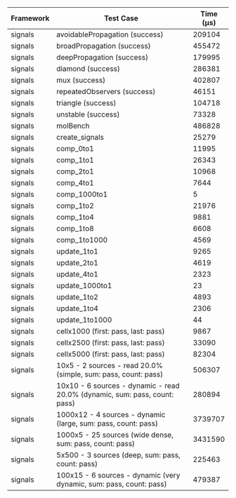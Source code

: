 | Framework | Test Case | Time (μs) |
| --- | --- | --- |
| signals | avoidablePropagation (success) | 209104 |
| signals | broadPropagation (success) | 455472 |
| signals | deepPropagation (success) | 179995 |
| signals | diamond (success) | 286381 |
| signals | mux (success) | 402807 |
| signals | repeatedObservers (success) | 46151 |
| signals | triangle (success) | 104718 |
| signals | unstable (success) | 73328 |
| signals | molBench | 486828 |
| signals | create_signals | 25279 |
| signals | comp_0to1 | 11995 |
| signals | comp_1to1 | 26343 |
| signals | comp_2to1 | 10968 |
| signals | comp_4to1 | 7644 |
| signals | comp_1000to1 | 5 |
| signals | comp_1to2 | 21976 |
| signals | comp_1to4 | 9881 |
| signals | comp_1to8 | 6608 |
| signals | comp_1to1000 | 4569 |
| signals | update_1to1 | 9265 |
| signals | update_2to1 | 4619 |
| signals | update_4to1 | 2323 |
| signals | update_1000to1 | 23 |
| signals | update_1to2 | 4893 |
| signals | update_1to4 | 2306 |
| signals | update_1to1000 | 44 |
| signals | cellx1000 (first: pass, last: pass) | 9867 |
| signals | cellx2500 (first: pass, last: pass) | 33090 |
| signals | cellx5000 (first: pass, last: pass) | 82304 |
| signals | 10x5 - 2 sources - read 20.0% (simple, sum: pass, count: pass) | 506307 |
| signals | 10x10 - 6 sources - dynamic - read 20.0% (dynamic, sum: pass, count: pass) | 280894 |
| signals | 1000x12 - 4 sources - dynamic (large, sum: pass, count: pass) | 3739707 |
| signals | 1000x5 - 25 sources (wide dense, sum: pass, count: pass) | 3431590 |
| signals | 5x500 - 3 sources (deep, sum: pass, count: pass) | 225463 |
| signals | 100x15 - 6 sources - dynamic (very dynamic, sum: pass, count: pass) | 479387 |
